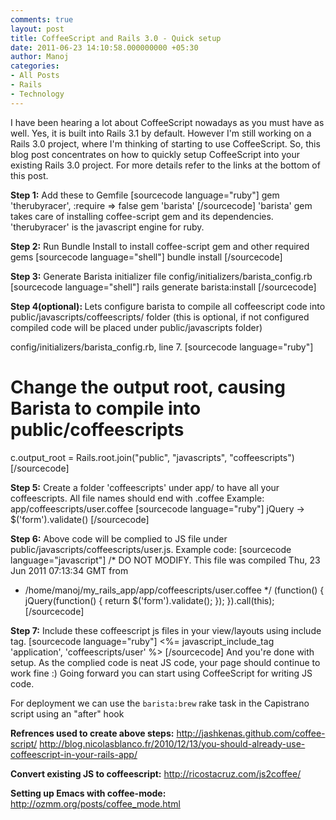 ```yaml
---
comments: true
layout: post
title: CoffeeScript and Rails 3.0 - Quick setup
date: 2011-06-23 14:10:58.000000000 +05:30
author: Manoj
categories:
- All Posts
- Rails
- Technology
---
```

I have been hearing a lot about CoffeeScript nowadays as you must have as well. Yes, it is built into Rails 3.1 by default. However I'm still working on a Rails 3.0 project, where I'm thinking of starting to use CoffeeScript. So, this blog post concentrates on how to quickly setup CoffeeScript into your existing Rails 3.0 project. For more details refer to the links at the bottom of this post.

<strong>Step 1:</strong> Add these to Gemfile
[sourcecode language="ruby"]
gem 'therubyracer', :require =&gt; false
gem 'barista'
[/sourcecode]
'barista' gem takes care of installing coffee-script gem and its dependencies. 'therubyracer' is the javascript engine for ruby.

<strong>Step 2:</strong> Run Bundle Install to install coffee-script gem and other required gems
[sourcecode language="shell"]
bundle install
[/sourcecode]

<strong>Step 3:</strong> Generate Barista initializer file config/initializers/barista_config.rb
[sourcecode language="shell"]
rails generate barista:install
[/sourcecode]

<strong>Step 4(optional): </strong>Lets  configure barista to compile all coffeescript code into public/javascripts/coffeescripts/ folder (this is optional, if not configured compiled code will be placed under public/javascripts folder)

config/initializers/barista_config.rb, line 7.
[sourcecode language="ruby"]
# Change the output root, causing Barista to compile into public/coffeescripts
c.output_root = Rails.root.join(&quot;public&quot;, &quot;javascripts&quot;, &quot;coffeescripts&quot;)
[/sourcecode]

<strong>Step 5:</strong> Create a folder 'coffeescripts' under app/ to have all your coffeescripts. All file names should end with .coffee
Example: app/coffeescripts/user.coffee
[sourcecode language="ruby"]
jQuery -&gt;
 $('form').validate()
[/sourcecode]

<strong>Step 6:</strong> Above code will be complied to JS file under public/javascripts/coffeescripts/user.js. Example code:
[sourcecode language="javascript"]
 /* DO NOT MODIFY. This file was compiled Thu, 23 Jun 2011 07:13:34 GMT from
 * /home/manoj/my_rails_app/app/coffeescripts/user.coffee
 */
 (function() {
 jQuery(function() {
 return $('form').validate();
 });
 }).call(this);
[/sourcecode]

<strong>Step 7:</strong> Include these coffeescript js files in your view/layouts using include tag.
[sourcecode language="ruby"]
&lt;%= javascript_include_tag 'application', 'coffeescripts/user' %&gt;
[/sourcecode]
And you're done with setup. As the complied code is neat JS code, your page should continue to work fine :) Going forward you can start using CoffeeScript for writing JS code.

For deployment we can use the <code>barista:brew</code> rake task in the Capistrano script using an "after" hook

<strong>Refrences used to create above steps:</strong>
<a href="http://jashkenas.github.com/coffee-script/">http://jashkenas.github.com/coffee-script/</a>
<a href="http://blog.nicolasblanco.fr/2010/12/13/you-should-already-use-coffeescript-in-your-rails-app/">http://blog.nicolasblanco.fr/2010/12/13/you-should-already-use-coffeescript-in-your-rails-app/</a>

<strong>Convert existing JS to coffeescript:</strong>
<a href="http://ricostacruz.com/js2coffee/">http://ricostacruz.com/js2coffee/</a>

<strong>Setting up Emacs with coffee-mode:</strong>
<a href="http://ozmm.org/posts/coffee_mode.html">http://ozmm.org/posts/coffee_mode.html</a>
